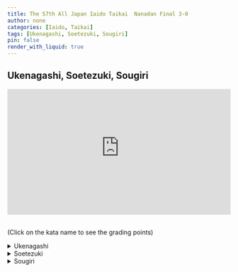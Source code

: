```yaml
---
title: The 57th All Japan Iaido Taikai  Nanadan Final 3-0
author: none
categories: [Iaido, Taikai]
tags: [Ukenagashi, Soetezuki, Sougiri]
pin: false
render_with_liquid: true
---
```


## Ukenagashi, Soetezuki, Sougiri


<style>
.yt {
  position: relative;
  display: block;
  width: 100%; /* width of iframe wrapper */
  height: 0;
  margin: auto;
  padding: 0% 0% 56.25%; /* 16:9 ratio */
  overflow: hidden;
}
.yt iframe {
  position: absolute;
  top: 0; bottom: 0; left: 0;
  width: 100%;
  height: 100%;
  border: 0;
}
</style>


<div class="yt">
  <iframe width="560" height="315" src="https://www.youtube-nocookie.com/embed/_W-qosV5UF0?start=242" allowfullscreen></iframe>
</div>


<br>(Click on the kata name to see the grading points)


<details>
<summary>
Ukenagashi
</summary>
<blockquote>
a. When the parry is made, does it protect the upper body?<br>
b. Is the left foot brought back behind the right foot and the cut made along the Kesa line?<br>
c. After the cut has been made, is the left hand in front of the navel and the sword tip a little below horizontal?
</blockquote>
</details>

<details>
<summary>
Soetezuki
</summary>
<blockquote>
a. When the initial diagonal cut is made from the opponent's right shoulder down through to the waist, is the right hand at the height of the navel and the sword tip slightly above the horizontal level?<br>
b. Is the sword held securely between the left thumb and forefinger with the right hand near the hip?<br>
c. Does the right hand finish in front of the navel after making the thrust and does the thrusting action adequately reach the opponent's body?<br>
d. When showing Zanshin, is the right elbow naturally straight and the right hand no higher or lower than the chest level?
</blockquote>
</details>

<details>
<summary>
Sougiri
</summary>
<blockquote>
a. When the sword is drawn up, is it in a correct position to parry an attack?<br>
b. When moving forwards, does the performer use Okuri Ashi footwork?<br>
c. When making the horizontal cut, is it performed horizontally with the correct angle of the blade?
</blockquote>
</details>

